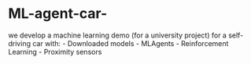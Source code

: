 # ML-agent-car-
we develop a machine learning demo (for a university project) for a self-driving car with: - Downloaded models - MLAgents - Reinforcement Learning - Proximity sensors
